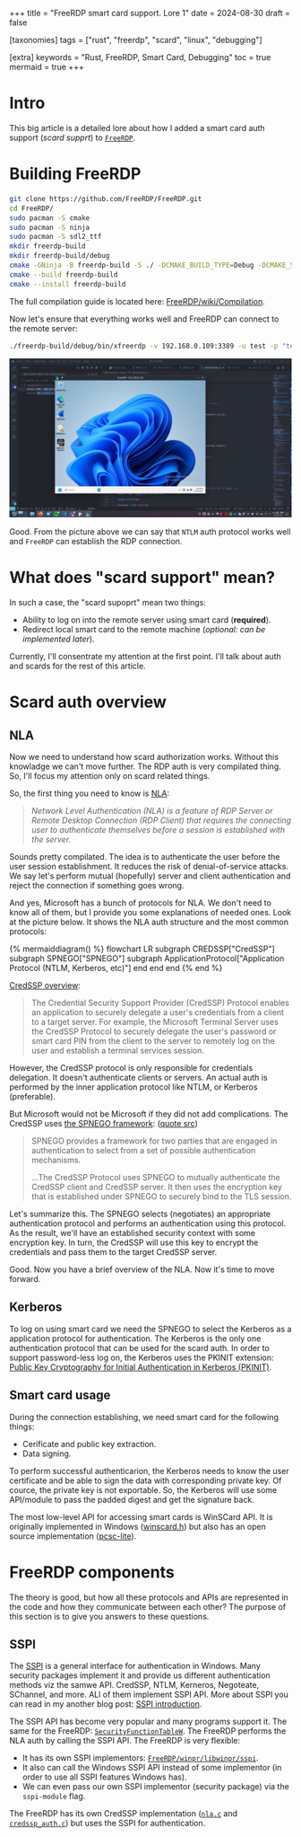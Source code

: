 +++
title = "FreeRDP smart card support. Lore 1"
date = 2024-08-30
draft = false

[taxonomies]
tags = ["rust", "freerdp", "scard", "linux", "debugging"]

[extra]
keywords = "Rust, FreeRDP, Smart Card, Debugging"
toc = true
mermaid = true
+++

# Intro

This big article is a detailed lore about how I added a smart card auth support (*scard supprt*) to [`FreeRDP`](https://github.com/FreeRDP/FreeRDP).

# Building FreeRDP

```bash
git clone https://github.com/FreeRDP/FreeRDP.git
cd FreeRDP/
sudo pacman -S cmake
sudo pacman -S ninja
sudo pacman -S sdl2_ttf
mkdir freerdp-build
mkdir freerdp-build/debug
cmake -GNinja -B freerdp-build -S ./ -DCMAKE_BUILD_TYPE=Debug -DCMAKE_SKIP_INSTALL_ALL_DEPENDENCY=ON -DWITH_SERVER=OFF -DWITH_SAMPLE=OFF -DWITH_PLATFORM_SERVER=OFF -DUSE_UNWIND=OFF -DWITH_SWSCALE=OFF -DWITH_FFMPEG=OFF -DWITH_WEBVIEW=OFF -DCMAKE_INSTALL_PREFIX=/home/pavlo-myroniuk/apriorit/FreeRDP/freerdp-build/debug
cmake --build freerdp-build
cmake --install freerdp-build
```

The full compilation guide is located here: [FreeRDP/wiki/Compilation](https://github.com/FreeRDP/FreeRDP/wiki/Compilation).

Now let's ensure that everything works well and FreeRDP can connect to the remote server:

```bash
./freerdp-build/debug/bin/xfreerdp -v 192.168.0.109:3389 -u test -p "test" -log-level TRACE -cert ignore
```

![](./successful_ntlm_test.png)

Good. From the picture above we can say that `NTLM` auth protocol works well and `FreeRDP` can establish the RDP connection.

# What does "scard support" mean?

In such a case, the "scard supoprt" mean two things:

* Ability to log on into the remote server using smart card (**required**).
* Redirect local smart card to the remote machine (*optional: can be implemented later*).

Currently, I'll consentrate my attention at the first point. I'll talk about auth and scards for the rest of this article.

# Scard auth overview

## NLA

Now we need to understand how scard authorization works. Without this knowladge we can't move further.
The RDP auth is very compilated thing. So, I'll focus my attention only on scard related things.

So, the first thing you need to know is [NLA](https://en.wikipedia.org/wiki/Remote_Desktop_Services#Network_Level_Authentication):

> *Network Level Authentication (NLA) is a feature of RDP Server or Remote Desktop Connection (RDP Client) that requires the connecting user to authenticate themselves before a session is established with the server.*

Sounds pretty compilated. The idea is to authenticate the user before the user session establishment. It reduces the risk of denial-of-service attacks. We say let's perform mutual (hopefully) server and client authentication and reject the connection if something goes wrong.

And yes, Microsoft has a bunch of protocols for NLA. We don't need to know all of them, but I provide you some explanations of needed ones. Look at the picture below. It shows the NLA auth structure and the most common protocols:

{% mermaiddiagram() %}
flowchart LR
    subgraph CREDSSP["CredSSP"]
        subgraph SPNEGO["SPNEGO"]
            subgraph ApplicationProtocol["Application Protocol (NTLM, Kerberos, etc)"]
            end
        end
    end
{% end %}

[CredSSP overview](https://learn.microsoft.com/en-us/openspecs/windows_protocols/ms-cssp/e36b36f6-edf4-4df1-9905-9e53b7d7c7b7):

> The Credential Security Support Provider (CredSSP) Protocol enables an application to securely delegate a user's credentials from a client to a target server. For example, the Microsoft Terminal Server uses the CredSSP Protocol to securely delegate the user's password or smart card PIN from the client to the server to remotely log on the user and establish a terminal services session.

However, the CredSSP protocol is only responsible for credentials delegation. It doesn't authenticate clients or servers. An actual auth is performed by the inner application protocol like NTLM, or Kerberos (preferable).

But Microsoft would not be Microsoft if they did not add complications. The CredSSP uses [the SPNEGO framework](https://learn.microsoft.com/en-us/openspecs/windows_protocols/ms-spng/b16309d8-4a93-4fa6-9ee2-7d84b2451c84): ([quote src](https://learn.microsoft.com/en-us/openspecs/windows_protocols/ms-cssp/e36b36f6-edf4-4df1-9905-9e53b7d7c7b7))

> SPNEGO provides a framework for two parties that are engaged in authentication to select from a set of possible authentication mechanisms.
>
> ...The CredSSP Protocol uses SPNEGO to mutually authenticate the CredSSP client and CredSSP server. It then uses the encryption key that is established under SPNEGO to securely bind to the TLS session.

Let's summarize this. The SPNEGO selects (negotiates) an appropriate authentication protocol and performs an authentication using this protocol. As the result, we'll have an established security context with some encryption key. In turn, the CredSSP will use this key to encrypt the credentials and pass them to the target CredSSP server.

Good. Now you have a brief overview of the NLA. Now it's time to move forward.

## Kerberos

To log on using smart card we need the SPNEGO to select the Kerberos as a application protocol for authentication. The Kerberos is the only one authentication protocol that can be used for the scard auth. In order to support password-less log on, the Kerberos uses the PKINIT extension: [Public Key Cryptography for Initial Authentication in Kerberos (PKINIT)](https://datatracker.ietf.org/doc/html/rfc4556).

## Smart card usage

During the connection establishing, we need smart card for the following things:

* Cerificate and public key extraction.
* Data signing.

To perform successful authenticarion, the Kerberos needs to know the user certificate and be able to sign the data with corresponding private key. Of cource, the private key is not exportable. So, the Kerberos will use some API/module to pass the padded digest and get the signature back.

The most low-level API for accessing smart cards is WinSCard API. It is originally implemented in Windows ([winscard.h](https://learn.microsoft.com/en-us/windows/win32/api/winscard/)) but also has an open source implementation ([pcsc-lite](https://pcsclite.apdu.fr/api/group__API.html)).

# FreeRDP components

The theory is good, but how all these protocols and APIs are represented in the code and how they communicate between each other? The purpose of this section is to give you answers to these questions.

## SSPI

The [SSPI](https://learn.microsoft.com/en-us/windows/win32/secauthn/sspi) is a general interface for authentication in Windows. Many security packages implement it and provide us different authentication methods viz the samwe API. CredSSP, NTLM, Kerneros, Negoteate, SChannel, and more. ALl of them implement SSPI API. More about SSPI you can read in my another blog post: [SSPI introduction](https://tbt.qkation.com/posts/sspi-introduction/).

The SSPI API has become very popular and many programs support it. The same for the FreeRDP: [`SecurityFunctionTableW`](https://github.com/FreeRDP/FreeRDP/blob/c9aa349c52bb3749ac1d37fe16c9f548ee6c53e4/winpr/include/winpr/sspi.h#L1156-L1188). The FreeRDP performs the NLA auth by calling the SSPI API. The FreeRDP is very flexible:

* It has its own SSPI implementors: [`FreeRDP/winpr/libwinpr/sspi`](https://github.com/FreeRDP/FreeRDP/tree/c9aa349c52bb3749ac1d37fe16c9f548ee6c53e4/winpr/libwinpr/sspi).
* It also can call the Windows SSPI API instead of some implementor (in order to use all SSPI features Windows has).
* We can even pass our own SSPI implementor (security package) via the `sspi-module` flag.

The FreeRDP has its own CredSSP implementation ([`nla.c`](https://github.com/FreeRDP/FreeRDP/blob/c9aa349c52bb3749ac1d37fe16c9f548ee6c53e4/libfreerdp/core/nla.c) and [`credssp_auth.c`](https://github.com/FreeRDP/FreeRDP/blob/c9aa349c52bb3749ac1d37fe16c9f548ee6c53e4/libfreerdp/core/credssp_auth.c)) but uses the SSPI for authentication.


